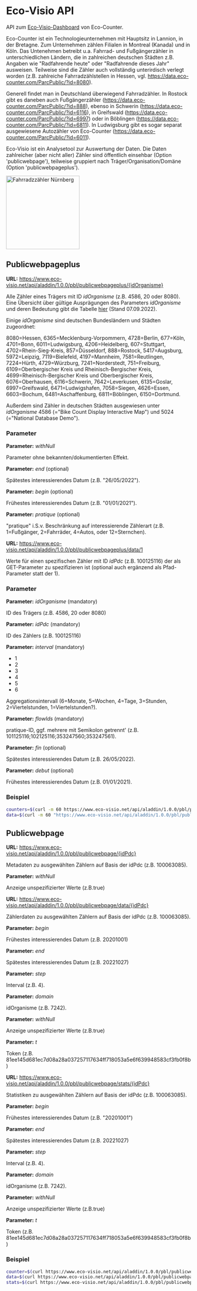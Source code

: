 # Eco-Visio API

API zum [Eco-Visio-Dashboard](https://data.eco-counter.com/ParcPublic/?id=4586) von Eco-Counter. 

Eco-Counter ist ein Technologieunternehmen mit Hauptsitz in Lannion, in der Bretagne. Zum Unternehmen zählen Filialen in Montreal (Kanada) und in Köln. Das Untenehmen betreibt u.a. Fahrrad- und Fußgängerzähler in unterschiedlichen Ländern, die in zahlreichen deutschen Städten z.B. Angaben wie "Radfahrende heute" oder "Radfahrende dieses Jahr" ausweisen. Teilweise sind die Zähler auch vollständig unterirdisch verlegt worden (z.B. zahlreiche Fahrradzählstellen in Hessen, vgl. https://data.eco-counter.com/ParcPublic/?id=8080). 

Generell findet man in Deutschland überwiegend Fahrradzähler. In Rostock gibt es daneben auch Fußgängerzähler (https://data.eco-counter.com/ParcPublic/?id=888), ebenso in Schwerin (https://data.eco-counter.com/ParcPublic/?id=6116), in Greifswald (https://data.eco-counter.com/ParcPublic/?id=6997) oder in Böblingen (https://data.eco-counter.com/ParcPublic/?id=6811). In Ludwigsburg gibt es sogar separat ausgewiesene Autozähler von Eco-Counter (https://data.eco-counter.com/ParcPublic/?id=6011).

Eco-Visio ist ein Analysetool zur Auswertung der Daten. Die Daten zahlreicher (aber nicht aller) Zähler sind öffentlich einsehbar (Option 'publicwebpage'), teilweise gruppiert nach Träger/Organisation/Domäne (Option 'publicwebpageplus').


<img src="https://filer.eco-counter-tools.com/file/36/abbffb1981cff24c155d40cda72890efbd4b5dfeedf05131025d2ed36128a736/14404315699570.jpg" alt="Fahrradzzähler Nürnberg" style="width:200px;"/>


## Publicwebpageplus 

**URL:** https://www.eco-visio.net/api/aladdin/1.0.0/pbl/publicwebpageplus/{idOrganisme}

Alle Zähler eines Trägers mit ID *idOrganisme* (z.B. 4586, 20 oder 8080). Eine Übersicht über gültige Ausprägungen des Parameters *idOrganisme* und deren Bedeutung gibt die Tabelle [hier](https://github.com/AndreasFischer1985/eco-visio-api/blob/main/eco-visio-api.csv) (Stand 07.09.2022).


Einige *idOrganisme* sind deutschen Bundesländern und Städten zugeordnet:

8080=Hessen, 6365=Mecklenburg-Vorpommern,
4728=Berlin, 677=Köln, 4701=Bonn, 6011=Ludwigsburg, 4206=Heidelberg, 
607=Stuttgart, 4702=Rhein-Sieg-Kreis, 857=Düsseldorf, 888=Rostock, 
5417=Augsburg, 5972=Leipzig, 7119=Bielefeld, 4197=Mannheim, 7581=Reutlingen, 
7224=Hürth, 4729=Würzburg, 7241=Norderstedt, 751=Freiburg, 6109=Oberbergischer Kreis und Rheinisch-Bergischer Kreis,
4699=Rheinisch-Bergischer Kreis und Oberbergischer Kreis, 
6076=Oberhausen, 6116=Schwerin, 7642=Leverkusen, 
6135=Goslar, 6997=Greifswald, 6471=Ludwigshafen, 7058=Siegen, 
4626=Essen, 6603=Bochum, 6481=Aschaffenburg, 6811=Böblingen, 6150=Dortmund.

Außerdem sind Zähler in deutschen Städten ausgewiesen unter *idOrganisme* 4586 (="Bike Count Display Interactive Map") und 5024 (="National Database Demo").


### Parameter

**Parameter:** *withNull*

Parameter ohne bekannten/dokumentierten Effekt.


**Parameter:** *end* (optional)

Spätestes interessierendes Datum (z.B. "26/05/2022").


**Parameter:** *begin* (optional)

Frühestes interessierendes Datum (z.B. "01/01/2021").


**Parameter:** *pratique* (optional)

"pratique" i.S.v. Beschränkung auf interessierende Zählerart (z.B. 1=Fußgänger, 2=Fahrräder, 4=Autos, oder 12=Sternchen).



**URL:** https://www.eco-visio.net/api/aladdin/1.0.0/pbl/publicwebpageplus/data/1

Werte für einen spezifischen Zähler mit ID *idPdc* (z.B. 100125116) der als GET-Parameter zu spezifizieren ist (optional auch ergänzend als Pfad-Parameter statt der 1).


### Parameter

**Parameter:** *idOrganisme* (mandatory)

ID des Trägers (z.B. 4586, 20 oder 8080)


**Parameter:** *idPdc* (mandatory)

ID des Zählers (z.B. 100125116)


**Parameter:** *interval* (mandatory)

- 1
- 2
- 3
- 4
- 5
- 6

Aggregationsintervall (6=Monate, 5=Wochen, 4=Tage, 3=Stunden, 2=Viertelstunden, 1=Viertelstunden?).


**Parameter:** *flowIds* (mandatory)

pratique-ID, ggf. mehrere mit Semikolon getrennt' (z.B. 101125116;102125116;353247560;353247561).


**Parameter:** *fin* (optional)

Spätestes interessierendes Datum (z.B. 26/05/2022).


**Parameter:** *debut* (optional)

Frühestes interessierendes Datum (z.B. 01/01/2021).


### Beispiel

```bash
counters=$(curl -m 60 https://www.eco-visio.net/api/aladdin/1.0.0/pbl/publicwebpageplus/4586)
data=$(curl -m 60 "https://www.eco-visio.net/api/aladdin/1.0.0/pbl/publicwebpageplus/data/100125116?idOrganisme=4586&idPdc=100125116&interval=4&flowIds=101125116%3B102125116%3B353247560%3B353247561")
```


## Publicwebpage 

**URL:** https://www.eco-visio.net/api/aladdin/1.0.0/pbl/publicwebpage/{idPdc}

Metadaten zu ausgewählten Zählern auf Basis der idPdc (z.B. 100063085).


**Parameter:** *withNull*

Anzeige unspezifizierter Werte (z.B.true)



**URL:** https://www.eco-visio.net/api/aladdin/1.0.0/pbl/publicwebpage/data/{idPdc}

Zählerdaten zu ausgewählten Zählern auf Basis der idPdc (z.B. 100063085).


**Parameter:** *begin* 

Frühestes interessierendes Datum (z.B. 20201001)


**Parameter:** *end* 

Spätestes interessierendes Datum (z.B. 20221027)


**Parameter:** *step* 

Interval (z.B. 4).


**Parameter:** *domain*

idOrganisme (z.B. 7242).


**Parameter:** *withNull*

Anzeige unspezifizierter Werte (z.B.true)


**Parameter:** *t*

Token (z.B. 81ee145d681ec7d08a28a037257117634ff718053a5e6f639948583cf3fb0f8b)


**URL:** https://www.eco-visio.net/api/aladdin/1.0.0/pbl/publicwebpage/stats/{idPdc}

Statistiken zu ausgewählten Zählern auf Basis der idPdc (z.B. 100063085).


**Parameter:** *begin* 

Frühestes interessierendes Datum (z.B. "20201001")


**Parameter:** *end* 

Spätestes interessierendes Datum (z.B. 20221027)


**Parameter:** *step* 

Interval (z.B. 4).


**Parameter:** *domain*

idOrganisme (z.B. 7242).


**Parameter:** *withNull*

Anzeige unspezifizierter Werte (z.B.true)


**Parameter:** *t*

Token (z.B. 81ee145d681ec7d08a28a037257117634ff718053a5e6f639948583cf3fb0f8b)




### Beispiel

```bash
counter=$(curl https://www.eco-visio.net/api/aladdin/1.0.0/pbl/publicwebpage/100063085)
data=$(curl https://www.eco-visio.net/api/aladdin/1.0.0/pbl/publicwebpage/data/100063085?begin=20201001&end=20221027&step=4&domain=7242&withNull=true&t=81ee145d681ec7d08a28a037257117634ff718053a5e6f639948583cf3fb0f8b)
stats=$(curl https://www.eco-visio.net/api/aladdin/1.0.0/pbl/publicwebpage/stats/100063085?begin=1640991600000&end=1666821540000&domain=7242&t=81ee145d681ec7d08a28a037257117634ff718053a5e6f639948583cf3fb0f8b&siteId=100063085)
```
